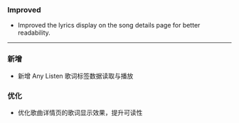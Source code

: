 ### Improved

- Improved the lyrics display on the song details page for better readability.

---

### 新增

- 新增 Any Listen 歌词标签数据读取与播放

### 优化

- 优化歌曲详情页的歌词显示效果，提升可读性
